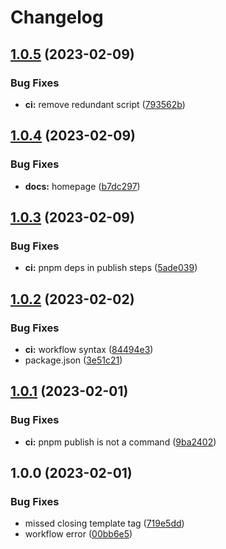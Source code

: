 # Changelog

## [1.0.5](https://github.com/jcartledge/case-manager/compare/v1.0.4...v1.0.5) (2023-02-09)


### Bug Fixes

* **ci:** remove redundant script ([793562b](https://github.com/jcartledge/case-manager/commit/793562bc34c604306d70c699b2fb4d032230a602))

## [1.0.4](https://github.com/jcartledge/case-manager/compare/v1.0.3...v1.0.4) (2023-02-09)


### Bug Fixes

* **docs:** homepage ([b7dc297](https://github.com/jcartledge/case-manager/commit/b7dc297fba850d2c64cf3d4104cbb9b7982b4309))

## [1.0.3](https://github.com/jcartledge/case-manager/compare/v1.0.2...v1.0.3) (2023-02-09)


### Bug Fixes

* **ci:** pnpm deps in publish steps ([5ade039](https://github.com/jcartledge/case-manager/commit/5ade039211ac4042d99dc3e78f8b8e2e28a15b13))

## [1.0.2](https://github.com/jcartledge/case-manager/compare/v1.0.1...v1.0.2) (2023-02-02)


### Bug Fixes

* **ci:** workflow syntax ([84494e3](https://github.com/jcartledge/case-manager/commit/84494e3d934594f5580f498385bdf79e89293b03))
* package.json ([3e51c21](https://github.com/jcartledge/case-manager/commit/3e51c21436c8e8e0910e89e45c933e2dfb842ea6))

## [1.0.1](https://github.com/jcartledge/case-manager/compare/v1.0.0...v1.0.1) (2023-02-01)

### Bug Fixes

- **ci:** pnpm publish is not a command ([9ba2402](https://github.com/jcartledge/case-manager/commit/9ba24023ae0ae163502f6737ce020a785c2d2826))

## 1.0.0 (2023-02-01)

### Bug Fixes

- missed closing template tag ([719e5dd](https://github.com/jcartledge/case-manager/commit/719e5ddbc003154585bebedd2922cb36ea11d914))
- workflow error ([00bb6e5](https://github.com/jcartledge/case-manager/commit/00bb6e562ca6304c58a482a4a069444765044b25))

